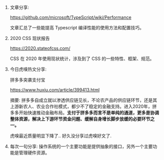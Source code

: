 1. 文章分享:

   https://github.com/microsoft/TypeScript/wiki/Performance

   文章汇总了一些能提高 Typescript 编译性能的使用方法和配置技巧。

2. 2020 CSS 现状报告

   https://2020.stateofcss.com/

   CSS 在 2020 年使用现状统计，涉及到了 CSS 的一些特性、框架、规范。
   
3. 今日虎嗅热文分享:

   拼多多突袭支付宝

   https://www.huxiu.com/article/399413.html

   摘要: 拼多多自成立就以渗透供应链见长，不论农产品的供应链环节，还是其上游新农人、农业合作社模式，都少不了稳定的金融支持。进入2020年，拼多多开始快速推动金融布局。**支付于拼多多而言不是单纯的通道，更多是协调整体资源，解决上下游环节资金问题、缓解自身增长脚步放缓的必要环节之一。**

   虎嗅最近质量明显下降了.. 好久没分享过虎嗅好文了.
   
4. 每次一句分享: 
   操作系统的一个主要功能是提供抽象的接口，另外一个主要功能是管理硬件资源。

   

   